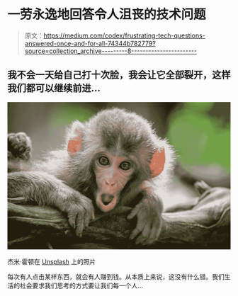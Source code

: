 # 一劳永逸地回答令人沮丧的技术问题

> 原文：<https://medium.com/codex/frustrating-tech-questions-answered-once-and-for-all-74344b782779?source=collection_archive---------8----------------------->

## 我不会一天给自己打十次脸，我会让它全部裂开，这样我们都可以继续前进…

![](img/5036503ec9dab03c498171bf258eff79.png)

杰米·霍顿在 [Unsplash](https://unsplash.com?utm_source=medium&utm_medium=referral) 上的照片

每次有人点击某样东西，就会有人赚到钱。从本质上来说，这没有什么错。我们生活的社会要求我们思考的方式要让我们每一个人…